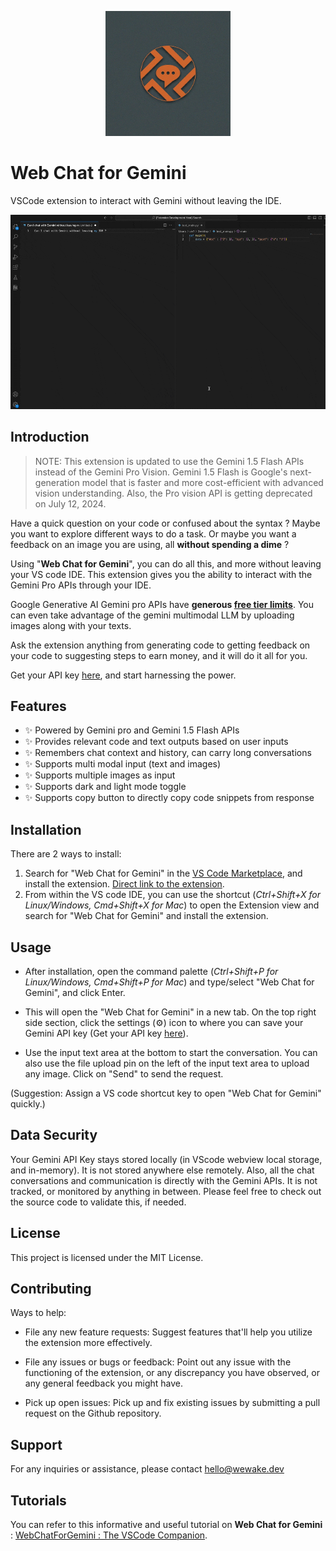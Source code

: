
<p  align="center">
<img  height=200px  src="src/assets/icon.jpeg"></a>
</p>

# Web Chat for Gemini


VSCode extension to interact with Gemini without leaving the IDE.

![Web Chat for Gemini](WebChatForGemini.gif)

## Introduction

> NOTE: This extension is updated to use the Gemini 1.5 Flash APIs instead of the Gemini Pro Vision. Gemini 1.5 Flash is Google's next-generation model that is faster and more cost-efficient with advanced vision understanding. Also, the Pro vision API is getting deprecated on July 12, 2024.

Have a quick question on your code or confused about the syntax ? Maybe you want to explore different ways to do a task. Or maybe you want a feedback on an image you are using, all **without spending a dime** ?

Using "**Web Chat for Gemini**", you can do all this, and more without leaving your VS code IDE. This extension gives you the ability to interact with the Gemini Pro APIs through your IDE. 

Google Generative AI Gemini pro APIs have **generous [free tier limits](https://ai.google.dev/pricing)**. You can even take advantage of the gemini multimodal LLM by uploading images along with your texts.

Ask the extension anything from generating code to getting feedback on your code to suggesting steps to earn money, and it will do it all for you.

Get your API key [here](https://aistudio.google.com/app/), and start harnessing the power.

## Features
- ✨ Powered by Gemini pro and Gemini 1.5 Flash APIs
- ✨ Provides relevant code and text outputs based on user inputs
- ✨ Remembers chat context and history, can carry long conversations
- ✨ Supports multi modal input (text and images)
- ✨ Supports multiple images as input
- ✨ Supports dark and light mode toggle
- ✨ Supports copy button to directly copy code snippets from response

## Installation
There are 2 ways to install:
1. Search for "Web Chat for Gemini" in the [VS Code Marketplace](https://marketplace.visualstudio.com/vscode), and install the extension. [Direct link to the extension](https://marketplace.visualstudio.com/items?itemName=wewake.webchatforgemini).
2. From within the VS code IDE, you can use the shortcut (*Ctrl+Shift+X for Linux/Windows, Cmd+Shift+X for Mac*) to open the Extension view and search for "Web Chat for Gemini" and install the extension.

## Usage
- After installation, open the command palette (*Ctrl+Shift+P for Linux/Windows, Cmd+Shift+P for Mac*) and type/select "Web Chat for Gemini", and click Enter. 

- This will open the "Web Chat for Gemini" in a new tab. On the top right side section, click the settings (⚙️) icon to where you can save your Gemini API key (Get your API key [here](https://aistudio.google.com/app/)).

- Use the input text area at the bottom to start the conversation. You can also use the file upload pin on the left of the input text area to upload any image. Click on "Send" to send the request.

(Suggestion: Assign a VS code shortcut key to open "Web Chat for Gemini" quickly.)

## Data Security
Your Gemini API Key stays stored locally (in VScode webview local storage, and in-memory). It is not stored anywhere else remotely. Also, all the chat conversations and communication is directly with the Gemini APIs. It is not tracked, or monitored by anything in between. Please feel free to check out the source code to validate this, if needed.

## License
This project is licensed under the MIT License.

## Contributing
Ways to help:

- File any new feature requests: Suggest features that'll help you utilize the extension more effectively.

- File any issues or bugs or feedback: Point out any issue with the functioning of the extension, or any discrepancy you have observed, or any general feedback you might have.

- Pick up open issues: Pick up and fix existing issues  by submitting a pull request on the Github repository.


## Support
For any inquiries or assistance, please contact hello@wewake.dev

## Tutorials
You can refer to this informative and useful tutorial on **Web Chat for Gemini** : [WebChatForGemini : The VSCode Companion](https://coderlegion.com/264/webchatforgemini-the-vscode-companion).
